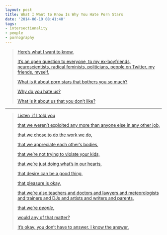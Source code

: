 ```yaml
---
layout: post
title: What I Want to Know Is Why You Hate Porn Stars
date: '2014-06-19 08:41:40'
tags:
- intersectionality
- people
- pornography
---
```



> [Here’s what I want to know.](http://www.thestranger.com/seattle/what-i-want-to-know-is-why-you-hate-porn-stars/Content?oid=19094602)
> 
> [It’s an open question to everyone, to my ex-boyfriends, neuroscientists, radical feminists, politicians, people on Twitter, my friends, myself.](http://www.thestranger.com/seattle/what-i-want-to-know-is-why-you-hate-porn-stars/Content?oid=19094602)
> 
> [What is it about porn stars that bothers you so much?](http://www.thestranger.com/seattle/what-i-want-to-know-is-why-you-hate-porn-stars/Content?oid=19094602)
> 
> [Why do you hate us?](http://www.thestranger.com/seattle/what-i-want-to-know-is-why-you-hate-porn-stars/Content?oid=19094602)
> 
> [What is it about us that you don’t like?](http://www.thestranger.com/seattle/what-i-want-to-know-is-why-you-hate-porn-stars/Content?oid=19094602)

- - - - - -

> [Listen, if I told you](http://www.thestranger.com/seattle/what-i-want-to-know-is-why-you-hate-porn-stars/Content?oid=19094602)
> 
> [that we weren’t exploited any more than anyone else in any other job,](http://www.thestranger.com/seattle/what-i-want-to-know-is-why-you-hate-porn-stars/Content?oid=19094602)
> 
> [that we chose to do the work we do,](http://www.thestranger.com/seattle/what-i-want-to-know-is-why-you-hate-porn-stars/Content?oid=19094602)
> 
> [that we appreciate each other’s bodies,](http://www.thestranger.com/seattle/what-i-want-to-know-is-why-you-hate-porn-stars/Content?oid=19094602)
> 
> [that we’re not trying to violate your kids,](http://www.thestranger.com/seattle/what-i-want-to-know-is-why-you-hate-porn-stars/Content?oid=19094602)
> 
> [that we’re just doing what’s in our hearts,](http://www.thestranger.com/seattle/what-i-want-to-know-is-why-you-hate-porn-stars/Content?oid=19094602)
> 
> [that desire can be a good thing,](http://www.thestranger.com/seattle/what-i-want-to-know-is-why-you-hate-porn-stars/Content?oid=19094602)
> 
> [that pleasure is okay,](http://www.thestranger.com/seattle/what-i-want-to-know-is-why-you-hate-porn-stars/Content?oid=19094602)
> 
> [that we’re also teachers and doctors and lawyers and meteorologists and trainers and DJs and artists and writers and parents,](http://www.thestranger.com/seattle/what-i-want-to-know-is-why-you-hate-porn-stars/Content?oid=19094602)
> 
> [that we’re *people*,](http://www.thestranger.com/seattle/what-i-want-to-know-is-why-you-hate-porn-stars/Content?oid=19094602)
> 
> [would any of that matter?](http://www.thestranger.com/seattle/what-i-want-to-know-is-why-you-hate-porn-stars/Content?oid=19094602)
> 
> [It’s okay, you don’t have to answer. I know the answer.](http://www.thestranger.com/seattle/what-i-want-to-know-is-why-you-hate-porn-stars/Content?oid=19094602)


